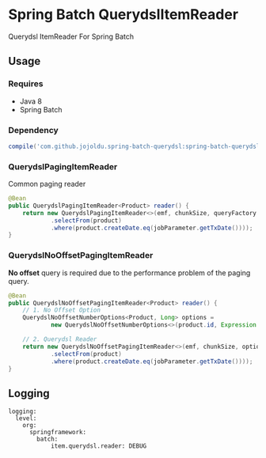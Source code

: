 # Spring Batch QuerydslItemReader

Querydsl ItemReader For Spring Batch

## Usage

### Requires

* Java 8
* Spring Batch

### Dependency

```groovy
compile('com.github.jojoldu.spring-batch-querydsl:spring-batch-querydsl-reader:2.4.3')
```

### QuerydslPagingItemReader

Common paging reader

```java
@Bean
public QuerydslPagingItemReader<Product> reader() {
    return new QuerydslPagingItemReader<>(emf, chunkSize, queryFactory -> queryFactory
            .selectFrom(product)
            .where(product.createDate.eq(jobParameter.getTxDate())));
}
```

### QuerydslNoOffsetPagingItemReader

**No offset** query is required due to the performance problem of the paging query.  

```java
@Bean
public QuerydslNoOffsetPagingItemReader<Product> reader() {
    // 1. No Offset Option
    QuerydslNoOffsetNumberOptions<Product, Long> options =
            new QuerydslNoOffsetNumberOptions<>(product.id, Expression.ASC);

    // 2. Querydsl Reader
    return new QuerydslNoOffsetPagingItemReader<>(emf, chunkSize, options, queryFactory -> queryFactory
            .selectFrom(product)
            .where(product.createDate.eq(jobParameter.getTxDate())));
}
```

## Logging

```
logging:
  level:
    org:
      springframework:
        batch: 
            item.querydsl.reader: DEBUG
```
